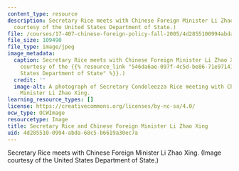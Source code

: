 ```yaml
---
content_type: resource
description: Secretary Rice meets with Chinese Foreign Minister Li Zhao Xing. (Image
  courtesy of the United States Department of State.)
file: /courses/17-407-chinese-foreign-policy-fall-2005/4d2855100994abda68c5b6619a30ec7a_17-407f05.jpg
file_size: 109490
file_type: image/jpeg
image_metadata:
  caption: Secretary Rice meets with Chinese Foreign Minister Li Zhao Xing. (Image
    courtesy of the {{% resource_link "546da6ae-097f-4c5d-be86-71e971414f12" "United
    States Department of State" %}}.)
  credit: ''
  image-alt: A photograph of Secretary Condoleezza Rice meeting with Chinese Foreign
    Minister Li Zhao Xing.
learning_resource_types: []
license: https://creativecommons.org/licenses/by-nc-sa/4.0/
ocw_type: OCWImage
resourcetype: Image
title: Secretary Rice and Chinese Foreign Minister Li Zhao Xing
uid: 4d285510-0994-abda-68c5-b6619a30ec7a
---
```

Secretary Rice meets with Chinese Foreign Minister Li Zhao Xing. (Image courtesy of the United States Department of State.)